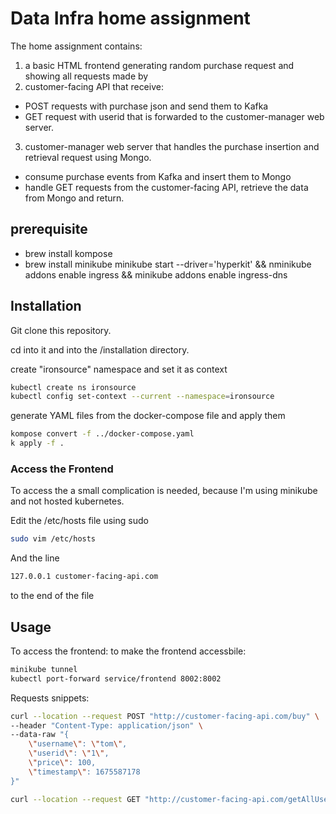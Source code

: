 # Data Infra home assignment

The home assignment contains: 

1) a basic HTML frontend generating random purchase request and showing all requests made by
2) customer-facing API that receive:
 * POST requests with purchase json and send them to Kafka
 * GET request with userid that is forwarded to the customer-manager web server.
3) customer-manager web server that handles the purchase insertion and retrieval request using Mongo. 
* consume purchase events from Kafka and insert them to Mongo
* handle GET requests from the customer-facing API, retrieve the data from Mongo and return.

## prerequisite
* brew install kompose
* brew install minikube
minikube start --driver='hyperkit' && nminikube addons enable ingress && minikube addons enable ingress-dns

## Installation

Git clone this repository.

cd into it and into the /installation directory.

create "ironsource" namespace and set it as context
```bash
kubectl create ns ironsource
kubectl config set-context --current --namespace=ironsource
```

generate YAML files from the docker-compose file and apply them

```bash
kompose convert -f ../docker-compose.yaml
k apply -f .
```

### Access the Frontend 
To access the a small complication is needed, because I'm using minikube and not hosted kubernetes.

Edit the /etc/hosts file using sudo 
```bash
sudo vim /etc/hosts
```

And the line
```bash
127.0.0.1 customer-facing-api.com
```
to the end of the file


## Usage

To access the frontend:
to make the frontend accessbile:
```bash
minikube tunnel
kubectl port-forward service/frontend 8002:8002
```

Requests snippets:
```bash
curl --location --request POST "http://customer-facing-api.com/buy" \
--header "Content-Type: application/json" \
--data-raw "{
    \"username\": \"tom\",
    \"userid\": \"1\",
    \"price\": 100,
    \"timestamp\": 1675587178
}"

curl --location --request GET "http://customer-facing-api.com/getAllUserBuys/1"
```
